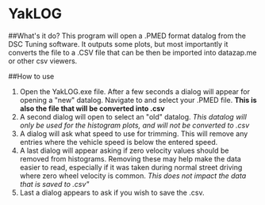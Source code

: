 # YakLOG
##What's it do?
This program will open a .PMED format datalog from the DSC Tuning software. It outputs some plots, but most importantly it converts the file to a .CSV file that can be then be imported into datazap.me or other csv viewers.

##How to use
1. Open the YakLOG.exe file. After a few seconds a dialog will appear for opening a "new" datalog. Navigate to and select your .PMED file. **This is also the file that will be converted into .csv**
2. A second dialog will open to select an "old" datalog. *This datalog will only be used for the histogram plots, and will not be converted to .csv*
3. A dialog will ask what speed to use for trimming. This will remove any entries where the vehicle speed is below the entered speed.
4. A last dialog will appear asking if zero velocity values should be removed from histograms. Removing these may help make the data easier to read, especially if it was taken during normal street driving where zero wheel velocity is common. *This does not impact the data that is saved to .csv"*
5. Last a dialog appears to ask if you wish to save the .csv.
